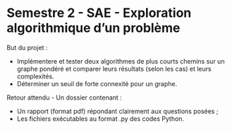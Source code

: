 # Semestre 2 - SAE - Exploration algorithmique d’un problème

But du projet :
- Implémentere et tester deux algorithmes de plus courts chemins sur un graphe pondéré et comparer leurs résultats (selon les cas) et leurs complexités.
- Déterminer un seuil de forte connexité pour un graphe.

Retour attendu -
Un dossier contenant :
- Un rapport (format pdf) répondant clairement aux questions posées ;
- Les fichiers exécutables au format .py des codes Python.
